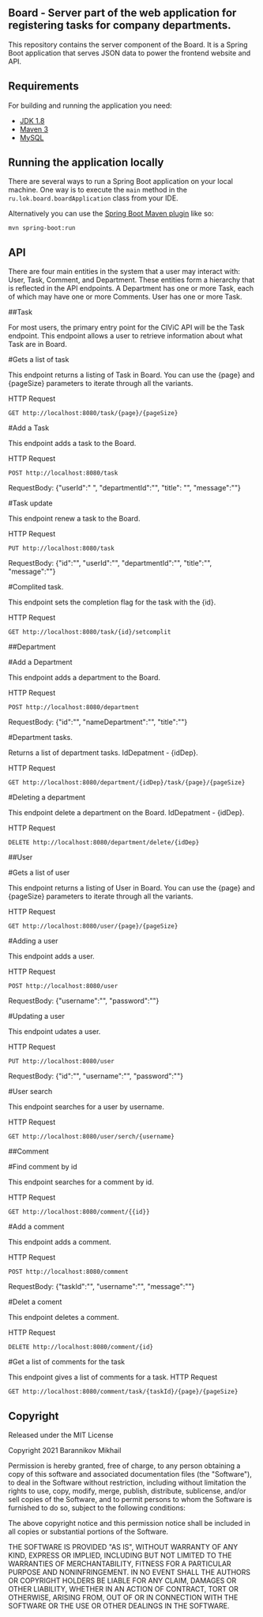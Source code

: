 
## Board - Server part of the web application for registering tasks for company departments.

This repository contains the server component of the Board. It is a Spring Boot application that serves JSON data to power the frontend website and API.

## Requirements

For building and running the application you need:

- [JDK 1.8](http://www.oracle.com/technetwork/java/javase/downloads/jdk8-downloads-2133151.html)
- [Maven 3](https://maven.apache.org)
- [MySQL](https://dev.mysql.com/downloads/mysql/)

## Running the application locally

There are several ways to run a Spring Boot application on your local machine. One way is to execute the `main` method in the `ru.lok.board.boardApplication` class from your IDE.

Alternatively you can use the [Spring Boot Maven plugin](https://docs.spring.io/spring-boot/docs/current/reference/html/build-tool-plugins-maven-plugin.html) like so:

```shell
mvn spring-boot:run
```

## API

There are four main entities in the system that a user may interact with: User, Task, Comment, and Department. 
These entities form a hierarchy that is reflected in the API endpoints.
A Department has one or more Task, each of which may have one or more Comments. User has one or more Task.

##Task

For most users, the primary entry point for the CIViC API will be the Task endpoint.
This endpoint allows a user to retrieve information about what Task are in Board.

#Gets a list of task

This endpoint returns a listing of Task in Board.
You can use the {page} and {pageSize} parameters to iterate through all the variants.

HTTP Request

```shell
GET http://localhost:8080/task/{page}/{pageSize}
```

#Add a Task

This endpoint adds a task to the Board.

HTTP Request

```shell
POST http://localhost:8080/task
```

RequestBody: {"userId":" ", "departmentId":"", "title": "", "message":""}

#Task update

This endpoint renew a task to the Board.

HTTP Request

```shell
PUT http://localhost:8080/task
```
RequestBody: {"id":"", "userId":"", "departmentId":"", "title":"", "message":""}

#Complited task.

This endpoint sets the completion flag for the task with the {id}.

HTTP Request

```shell
GET http://localhost:8080/task/{id}/setcomplit
```

##Department

#Add a Department

This endpoint adds a department to the Board.

HTTP Request

```shell
POST http://localhost:8080/department
```
RequestBody: {"id":"", "nameDepartment":"", "title":""}

#Department tasks.

Returns a list of department tasks. IdDepatment - {idDep}.

HTTP Request

```shell
GET http://localhost:8080/department/{idDep}/task/{page}/{pageSize}
```

#Deleting a department

This endpoint delete a department on the Board. IdDepatment - {idDep}.


HTTP Request

```shell
DELETE http://localhost:8080/department/delete/{idDep}
```

##User

#Gets a list of user

This endpoint returns a listing of User in Board.
You can use the {page} and {pageSize} parameters to iterate through all the variants.

HTTP Request

```shell
GET http://localhost:8080/user/{page}/{pageSize}
```

#Adding a user 

This endpoint adds a user.

HTTP Request

```shell
POST http://localhost:8080/user
```

RequestBody: {"username":"", "password":""}

#Updating a user

This endpoint udates a user.

HTTP Request

```shell
PUT http://localhost:8080/user
```
RequestBody: {"id":"", "username":"", "password":""}

#User search

This endpoint searches for a user by username.

HTTP Request

```shell
GET http://localhost:8080/user/serch/{username}
```

##Comment

#Find comment by id


This endpoint searches for a comment by id.

HTTP Request

```shell
GET http://localhost:8080/comment/{{id}}
```

#Add a comment

This endpoint adds a comment.

HTTP Request

```shell
POST http://localhost:8080/comment
```
RequestBody: {"taskId":"", "username":"", "message":""}

#Delet a coment

This endpoint deletes a comment.

HTTP Request

```shell
DELETE http://localhost:8080/comment/{id}
```

#Get a list of comments for the task

This endpoint gives a list of comments for a task.
HTTP Request

```shell
GET http://localhost:8080/comment/task/{taskId}/{page}/{pageSize}
```



## Copyright

Released under the MIT License

Copyright 2021 Barannikov Mikhail

Permission is hereby granted, free of charge, to any person obtaining a copy of this software and associated documentation files (the "Software"), to deal in the Software without restriction, including without limitation the rights to use, copy, modify, merge, publish, distribute, sublicense, and/or sell copies of the Software, and to permit persons to whom the Software is furnished to do so, subject to the following conditions:

The above copyright notice and this permission notice shall be included in all copies or substantial portions of the Software.

THE SOFTWARE IS PROVIDED "AS IS", WITHOUT WARRANTY OF ANY KIND, EXPRESS OR IMPLIED, INCLUDING BUT NOT LIMITED TO THE WARRANTIES OF MERCHANTABILITY, FITNESS FOR A PARTICULAR PURPOSE AND NONINFRINGEMENT. IN NO EVENT SHALL THE AUTHORS OR COPYRIGHT HOLDERS BE LIABLE FOR ANY CLAIM, DAMAGES OR OTHER LIABILITY, WHETHER IN AN ACTION OF CONTRACT, TORT OR OTHERWISE, ARISING FROM, OUT OF OR IN CONNECTION WITH THE SOFTWARE OR THE USE OR OTHER DEALINGS IN THE SOFTWARE.

